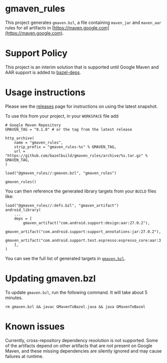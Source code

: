 # gmaven_rules

This project generates `gmaven.bzl`, a file containing `maven_jar` and `maven_aar`
rules for all artifacts in [https://maven.google.com](https://maven.google.com).

# Support Policy

This project is an interim solution that is supported until Google Maven and
AAR support is added to [bazel-deps](https://github.com/johnynek/bazel-deps).

# Usage instructions

Please see the [releases](https://github.com/bazelbuild/gmaven_rules/releases/latest) page for instructions on using the latest snapshot.

To use this from your project, in your `WORKSPACE` file add

```
# Google Maven Repository
GMAVEN_TAG = "0.1.0" # or the tag from the latest release

http_archive(
    name = "gmaven_rules",
    strip_prefix = "gmaven_rules-%s" % GMAVEN_TAG,
    url = "https://github.com/bazelbuild/gmaven_rules/archive/%s.tar.gz" % GMAVEN_TAG,
)

load("@gmaven_rules//:gmaven.bzl", "gmaven_rules")

gmaven_rules()
```

You can then reference the generated library targets from your `BUILD` files like:

```
load("@gmaven_rules//:defs.bzl", "gmaven_artifact")
android_library(
    ...
    deps = [
        gmaven_artifact("com.android.support:design:aar:27.0.2"),
        gmaven_artifact("com.android.support:support_annotations:jar:27.0.2"),
        gmaven_artifact("com.android.support.test.espresso:espresso_core:aar:3.0.1"),
    ],
)
```

You can see the full list of generated targets in [`gmaven.bzl`](https://raw.githubusercontent.com/aj-michael/gmaven_rules/master/gmaven.bzl).

# Updating gmaven.bzl

To update `gmaven.bzl`, run the following command. It will take about 5 minutes.

```
rm gmaven.bzl && javac GMavenToBazel.java && java GMavenToBazel
```


# Known issues

Currently, cross-repository dependency resolution is not supported. Some of the
artifacts depend on other artifacts that are not present on Google Maven, and
these missing dependencies are silently ignored and may cause failures at
runtime. 
